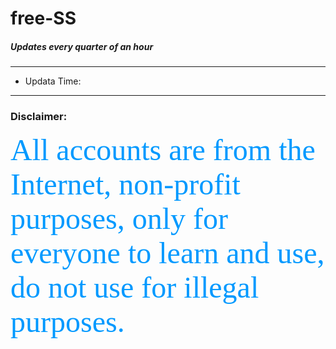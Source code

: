 # free-SS


##### Updates every quarter of an hour
---
* Updata Time: 
---
### Disclaimer:
<font color=#0099ff size=12 face="黑体"> All accounts are from the Internet, non-profit purposes, only for everyone to learn and use, do not use for illegal purposes.</font>



